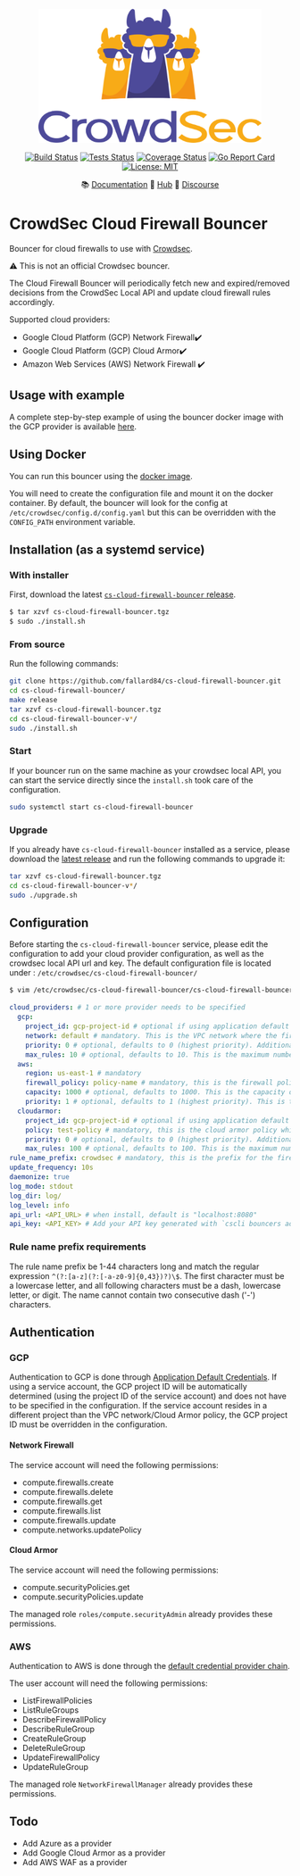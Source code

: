 <p align="center">
<a href="https://github.com/crowdsecurity/crowdsec"><img src="https://github.com/crowdsecurity/crowdsec/raw/master/docs/assets/images/crowdsec_logo.png" alt="CrowdSec" title="CrowdSec" width="400" height="240" style="max-width:100%;"></a>
</p>
<p align="center">
<a href='https://github.com/fallard84/cs-cloud-firewall-bouncer/actions?query=workflow%3Abuild'><img src='https://github.com/fallard84/cs-cloud-firewall-bouncer/workflows/build/badge.svg' alt='Build Status' /></a>
<a href='https://github.com/fallard84/cs-cloud-firewall-bouncer/actions?query=branch%3Amain+workflow%3Atests'><img src='https://github.com/fallard84/cs-cloud-firewall-bouncer/workflows/tests/badge.svg?branch=main' alt='Tests Status' /></a>
<a href='https://coveralls.io/github/fallard84/cs-cloud-firewall-bouncer?branch=main'><img src='https://coveralls.io/repos/github/fallard84/cs-cloud-firewall-bouncer/badge.svg?branch=main' alt='Coverage Status' /></a>
<a href='https://goreportcard.com/report/github.com/fallard84/cs-cloud-firewall-bouncer'><img src='https://goreportcard.com/badge/github.com/fallard84/cs-cloud-firewall-bouncer' alt='Go Report Card' /></a>
<a href='https://opensource.org/licenses/MIT'><img src='https://img.shields.io/badge/License-MIT-yellow.svg' alt='License: MIT' /></a>

</p>

<p align="center">
&#x1F4DA; <a href="#installation-as-a-systemd-service">Documentation</a>
&#x1F4A0; <a href="https://hub.crowdsec.net">Hub</a>
&#128172; <a href="https://discourse.crowdsec.net">Discourse </a>
</p>

# CrowdSec Cloud Firewall Bouncer

Bouncer for cloud firewalls to use with [Crowdsec](https://github.com/crowdsecurity/crowdsec).

:warning: This is not an official Crowdsec bouncer.

The Cloud Firewall Bouncer will periodically fetch new and expired/removed decisions from the CrowdSec Local API and update cloud firewall rules accordingly.

Supported cloud providers:

- Google Cloud Platform (GCP) Network Firewall:heavy_check_mark:
- Google Cloud Platform (GCP) Cloud Armor:heavy_check_mark:
- Amazon Web Services (AWS) Network Firewall :heavy_check_mark:

## Usage with example

A complete step-by-step example of using the bouncer docker image with the GCP provider is available [here](docs/example-gcp.md).

## Using Docker

You can run this bouncer using the [docker image](https://hub.docker.com/r/fallard/cs-cloud-firewall-bouncer).

You will need to create the configuration file and mount it on the docker container. By default, the bouncer will look for the config at `/etc/crowdsec/config.d/config.yaml` but this can be overridden with the `CONFIG_PATH` environment variable.

## Installation (as a systemd service)

### With installer

First, download the latest [`cs-cloud-firewall-bouncer` release](https://github.com/fallard84/cs-cloud-firewall-bouncer/releases).

```sh
$ tar xzvf cs-cloud-firewall-bouncer.tgz
$ sudo ./install.sh
```

### From source

Run the following commands:

```bash
git clone https://github.com/fallard84/cs-cloud-firewall-bouncer.git
cd cs-cloud-firewall-bouncer/
make release
tar xzvf cs-cloud-firewall-bouncer.tgz
cd cs-cloud-firewall-bouncer-v*/
sudo ./install.sh
```

### Start

If your bouncer run on the same machine as your crowdsec local API, you can start the service directly since the `install.sh` took care of the configuration.

```sh
sudo systemctl start cs-cloud-firewall-bouncer
```

### Upgrade

If you already have `cs-cloud-firewall-bouncer` installed as a service, please download the [latest release](https://github.com/fallard84/cs-cloud-firewall-bouncer/releases) and run the following commands to upgrade it:

```bash
tar xzvf cs-cloud-firewall-bouncer.tgz
cd cs-cloud-firewall-bouncer-v*/
sudo ./upgrade.sh
```

## Configuration

Before starting the `cs-cloud-firewall-bouncer` service, please edit the configuration to add your cloud provider configuration, as well as the crowdsec local API url and key.
The default configuration file is located under : `/etc/crowdsec/cs-cloud-firewall-bouncer/`

```sh
$ vim /etc/crowdsec/cs-cloud-firewall-bouncer/cs-cloud-firewall-bouncer.yaml
```

```yaml
cloud_providers: # 1 or more provider needs to be specified
  gcp:
    project_id: gcp-project-id # optional if using application default credentials, will override project id of the application default credentials
    network: default # mandatory. This is the VPC network where the firewall rules will be created
    priority: 0 # optional, defaults to 0 (highest priority). Additional rules will be incremented by 1.
    max_rules: 10 # optional, defaults to 10. This is the maximum number of rules to create. One GCP network firewall rule can contain at most 256 source ranges. Using the default of 10 means 2560 source ranges at most can be created. A GCP project has a default quota of 100 rules across all VPC networks. See https://cloud.google.com/vpc/docs/quota for more info.
  aws:
    region: us-east-1 # mandatory
    firewall_policy: policy-name # mandatory, this is the firewall policy which will contain the rule group. The firewall policy must exist.
    capacity: 1000 # optional, defaults to 1000. This is the capacity of the stateless rule group that the bouncer will create. A capacity of 1000 signify that the rule will contain at most 1000 source ranges. AWS has a default quota of 10,000 stateless capacity per account per region. See https://docs.aws.amazon.com/network-firewall/latest/developerguide/quotas.html for more info. This capacity is only used when the rule is being created and will not be updated afterwards.
    priority: 1 # optional, defaults to 1 (highest priority). This is the priority of the rule group in the firewall policy.
  cloudarmor:
    project_id: gcp-project-id # optional if using application default credentials, will override project id of the application
    policy: test-policy # mandatory, this is the cloud armor policy which will contain the rules. The cloud armor policy must exist.
    priority: 0 # optional, defaults to 0 (highest priority). Additional rules will be incremented by 1.
    max_rules: 100 # optional, defaults to 100. This is the maximum number of rules to create. One cloud armor rule can contain at most 10 source ranges. A GCP project has a default quota of 200 rules across all security policies. Using the default of 100 means 1000 source ranges at most can be created. See https://cloud.google.com/armor/quotas for more info.
rule_name_prefix: crowdsec # mandatory, this is the prefix for the firewall rule name(s) to create/update
update_frequency: 10s
daemonize: true
log_mode: stdout
log_dir: log/
log_level: info
api_url: <API_URL> # when install, default is "localhost:8080"
api_key: <API_KEY> # Add your API key generated with `cscli bouncers add --name <bouncer_name>`
```

### Rule name prefix requirements

The rule name prefix be 1-44 characters long and match the regular expression `^(?:[a-z](?:[-a-z0-9]{0,43})?)\$`. The first character
must be a lowercase letter, and all following characters must be a dash, lowercase letter, or
digit. The name cannot contain two consecutive dash ('-') characters.

## Authentication

### GCP

Authentication to GCP is done through [Application Default Credentials](https://cloud.google.com/docs/authentication/production). If using a service account, the GCP project ID will be automatically determined (using the project ID of the service account) and does not have to be specified in the configuration. If the service account resides in a different project than the VPC network/Cloud Armor policy, the GCP project ID must be overridden in the configuration.

#### Network Firewall

The service account will need the following permissions:

- compute.firewalls.create
- compute.firewalls.delete
- compute.firewalls.get
- compute.firewalls.list
- compute.firewalls.update
- compute.networks.updatePolicy

#### Cloud Armor

The service account will need the following permissions:

- compute.securityPolicies.get
- compute.securityPolicies.update

The managed role `roles/compute.securityAdmin` already provides these permissions.

### AWS

Authentication to AWS is done through the [default credential provider chain](https://docs.aws.amazon.com/sdk-for-go/api/aws/defaults/#CredChain).

The user account will need the following permissions:

- ListFirewallPolicies
- ListRuleGroups
- DescribeFirewallPolicy
- DescribeRuleGroup
- CreateRuleGroup
- DeleteRuleGroup
- UpdateFirewallPolicy
- UpdateRuleGroup

The managed role `NetworkFirewallManager` already provides these permissions.

## Todo

- Add Azure as a provider
- Add Google Cloud Armor as a provider
- Add AWS WAF as a provider
